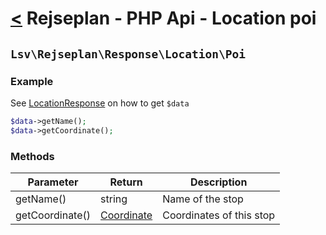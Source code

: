 [<](../../index.md) Rejseplan - PHP Api - Location poi
============================================================

## `Lsv\Rejseplan\Response\Location\Poi`

### Example

See [LocationResponse](../LocationResponse.md) on how to get `$data`

```php
$data->getName();
$data->getCoordinate();
```

### Methods

| Parameter | Return | Description |
| --- | --- | --- |
| getName() | string | Name of the stop |
| getCoordinate() | [Coordinate](../CoordinateResponse.md) | Coordinates of this stop |
